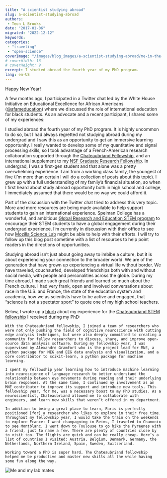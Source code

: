 ```yaml
---
title: "A scientist studying abroad"
slug: a-scientist-studying-abroad
authors:
 - Teon L Brooks
date: "2017-01-06"
migrated: "2022-12-12"
keywords:
categories:
 - "traveling"
 - "open-science"
coverImage: "/images/blog_images/a-scientist-studying-abroad/me-in-the-pyrenees.png"
# coverWidth: 16
# coverHeight: 9
excerpt: I studied abroad the fourth year of my PhD program.
lang: en-US
---
```


Happy New Year!

A few months ago, I participated in a Twitter chat led by the White House Initiative on Educational Excellence for African Americans ([@afameducation](http://www.twitter.com/afameducation)) where we discussed the role of international education for black students. As an advocate and a recent participant, I shared some of my experiences:

I studied abroad the fourth year of my PhD program. It is highly uncommon to do so, but I had always regretted not studying abroad during my undergrad and I saw this as an opportunity to get an immersive learning opportunity. I really wanted to develop some of my quantitative and signal processing skills, so I took advantage of a French-American research collaboration supported through the [Chateaubriand Fellowship](https://www.chateaubriand-fellowship.org/), and an international supplement to my [NSF Graduate Research Fellowship](https://www.nsfgrfp.org/). In undergrad, I was a first-gen student and that alone was a pretty overwhelming experience. I am from a working class family, the youngest of five (I’m more than certain I will do a collection of posts about this topic). I grew up with a full understanding of my family’s financial situation, so when I first heard about study abroad opportunity both in high school and college, I immediately assumed that there would be no way we could afford it.

Part of the discussion with the Twitter chat tried to address this very topic. More and more resources are being made available to help support students to gain an international experience. Spelman College has a wonderful, and ambitious [Global Research and Education STEM program](http://www.spelman.edu/academics/research-programs/g-stem) to encourage their STEM students to have a global engagement during their undergrad experience. I’m currently in discussion with their office to see how [Mozilla Science Lab](https://wiki.mozilla.org/ScienceLab) might be able to help with their efforts. I will try to follow up this blog post sometime with a list of resources to help point readers in the directions of opportunities.

Studying abroad isn’t just about going away to imbibe a culture, but it is about experiencing your connection to the broader world. We are of the generation that have grown up experiencing a virtual life without border. We have traveled, couchsurfed, developed friendships both with and without social media, with people and personalities across the globe. During my time abroad, I made such great friends and learned so much about the French culture. I had very frank, open and involved conversations about race in the U.S. and France, the state of the education system and academia, how we as scientists have to be active and engaged, that “science is not a spectator sport” to quote one of my high school teachers.

Below, I wrote up a [blurb](https://www.chateaubriand-fellowship.org/Teon-Brooks.html) about my experience for the [Chateaubriand STEM fellowship](https://www.france-science.org/-The-Chateaubriand-Fellowship-.html) I received during my PhD:

    With the Chateaubriand fellowship, I joined a team of researchers who were not only pushing the field of cognitive neuroscience with cutting edge analysis techniques, but were also deeply committed to creating a community for fellow researchers to discuss, share, and improve open-source data analysis software. During my fellowship year, I was supervised by Alexandre Gramfort who is the project lead for MNE, a python package for MEG and EEG data analysis and visualization, and a core contributor to scikit-learn, a python package for machine learning.

    I spent my fellowship year learning how to introduce machine learning into neuroscience of language research to better understand the relationship between eye movements during reading and their underlying brain responses. At the same time, I continued my involvement as an MNE contributor to improve its support and introduce new tools. This fellowship year, for me, was a necessary boost to my PhD studies. As a neuroscientist, Chateaubriand allowed me to collaborate with engineers, and learn new skills that weren’t offered in my department.

    In addition to being a great place to learn, Paris is perfectly positioned [for] a researcher who likes to explore in their free time. Throughout my fellowship year, I would take the train on the weekends to explore France: I went champagning in Reims, I traveled to Chamonix to see Montblanc, I went down to Toulouse to go hike the Pyreenes with a friend, just to name a few. There are plenty of countries close by to visit too. The flights are quick and can be really cheap. Here’s a list of countries I visited: Austria, Belgium, Denmark, Germany, the Netherlands, Northern Ireland, Spain, Sweden, Switzerland.

    Working toward a PhD is super hard. The Chateaubriand fellowship helped me be productive and master new skills all the while having some fun along the way.

<img src="/images/blog_images/a-scientist-studying-abroad/me-and-my-lab-mates.jpg" alt="Me and my lab mates" />
